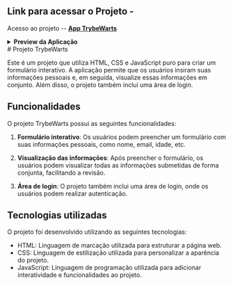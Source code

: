 ## Link para acessar o Projeto - 
Acesso ao projeto -- **[App TrybeWarts](https://brunobenunes.github.io/trybewarts/)**
<details>
  <summary><strong> Preview da Aplicação </strong></summary>
  <p>Gif do App </p>
  <img src="./images/trybewarts..gif" alt="gif" width="450px"/>
</details>
# Projeto TrybeWarts

Este é um projeto que utiliza HTML, CSS e JavaScript puro para criar um formulário interativo. A aplicação permite que os usuários insiram suas informações pessoais e, em seguida, visualize essas informações em conjunto. Além disso, o projeto também inclui uma área de login.

## Funcionalidades

O projeto TrybeWarts possui as seguintes funcionalidades:

1. **Formulário interativo**: Os usuários podem preencher um formulário com suas informações pessoais, como nome, email, idade, etc.

2. **Visualização das informações**: Após preencher o formulário, os usuários podem visualizar todas as informações submetidas de forma conjunta, facilitando a revisão.

3. **Área de login**: O projeto também inclui uma área de login, onde os usuários podem realizar autenticação.

## Tecnologias utilizadas

O projeto foi desenvolvido utilizando as seguintes tecnologias:

- HTML: Linguagem de marcação utilizada para estruturar a página web.
- CSS: Linguagem de estilização utilizada para personalizar a aparência do projeto.
- JavaScript: Linguagem de programação utilizada para adicionar interatividade e funcionalidades ao projeto.